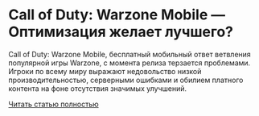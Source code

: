 # Call of Duty: Warzone Mobile — Оптимизация желает лучшего?



Call of Duty: Warzone Mobile, бесплатный мобильный ответ ветвления популярной игры Warzone, с момента релиза терзается проблемами. Игроки по всему миру выражают недовольство низкой производительностью, серверными ошибками и обилием платного контента на фоне отсутствия значимых улучшений.

[Читать статью полностью](https://xyberbara.com/gaming/call-of-duty-warzone-mobile-optimizatsiya-zhelayet-luchshego/)
